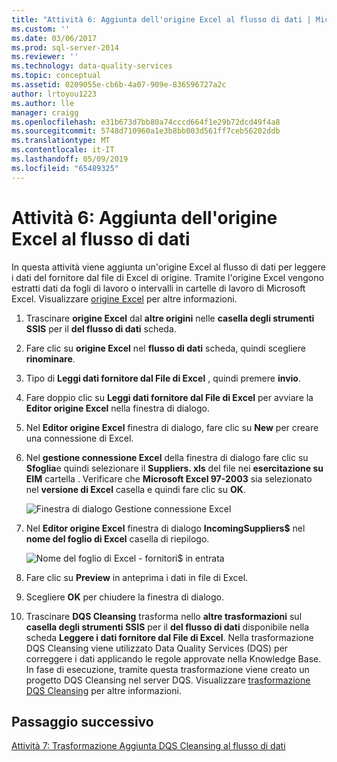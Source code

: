 ```yaml
---
title: "Attività 6: Aggiunta dell'origine Excel al flusso di dati | Microsoft Docs"
ms.custom: ''
ms.date: 03/06/2017
ms.prod: sql-server-2014
ms.reviewer: ''
ms.technology: data-quality-services
ms.topic: conceptual
ms.assetid: 0209055e-cb6b-4a07-909e-836596727a2c
author: lrtoyou1223
ms.author: lle
manager: craigg
ms.openlocfilehash: e31b673d7bb80a74cccd664f1e29b72dcd49f4a8
ms.sourcegitcommit: 5748d710960a1e3b8bb003d561ff7ceb56202ddb
ms.translationtype: MT
ms.contentlocale: it-IT
ms.lasthandoff: 05/09/2019
ms.locfileid: "65489325"
---
```

# <a name="task-6-adding-excel-source-to-the-data-flow"></a>Attività 6: Aggiunta dell'origine Excel al flusso di dati
  In questa attività viene aggiunta un'origine Excel al flusso di dati per leggere i dati del fornitore dal file di Excel di origine. Tramite l'origine Excel vengono estratti dati da fogli di lavoro o intervalli in cartelle di lavoro di Microsoft Excel. Visualizzare [origine Excel](../integration-services/data-flow/excel-source.md) per altre informazioni.  
  
1.  Trascinare **origine Excel** dal **altre origini** nelle **casella degli strumenti SSIS** per il **del flusso di dati** scheda.  
  
2.  Fare clic su **origine Excel** nel **flusso di dati** scheda, quindi scegliere **rinominare**.  
  
3.  Tipo di **Leggi dati fornitore dal File di Excel** , quindi premere **invio**.  
  
4.  Fare doppio clic su **Leggi dati fornitore dal File di Excel** per avviare la **Editor origine Excel** nella finestra di dialogo.  
  
5.  Nel **Editor origine Excel** finestra di dialogo, fare clic su **New** per creare una connessione di Excel.  
  
6.  Nel **gestione connessione Excel** della finestra di dialogo fare clic su **Sfoglia**e quindi selezionare il **Suppliers. xls** del file nei **esercitazione su EIM** cartella . Verificare che **Microsoft Excel 97-2003** sia selezionato nel **versione di Excel** casella e quindi fare clic su **OK**.  
  
     ![Finestra di dialogo Gestione connessione Excel](../../2014/tutorials/media/et-addingexcelsourcetothedataflow-01.jpg "nella finestra di dialogo Gestione connessione Excel")  
  
7.  Nel **Editor origine Excel** finestra di dialogo **IncomingSuppliers$** nel **nome del foglio di Excel** casella di riepilogo.  
  
     ![Nome del foglio di Excel - fornitori$ in entrata](../../2014/tutorials/media/et-addingexcelsourcetothedataflow-02.jpg "nome del foglio di Excel - fornitori$ in entrata")  
  
8.  Fare clic su **Preview** in anteprima i dati in file di Excel.  
  
9. Scegliere **OK** per chiudere la finestra di dialogo.  
  
10. Trascinare **DQS Cleansing** trasforma nello **altre trasformazioni** sul **casella degli strumenti SSIS** per il **del flusso di dati** disponibile nella scheda  **Leggere i dati fornitore dal File di Excel**. Nella trasformazione DQS Cleansing viene utilizzato Data Quality Services (DQS) per correggere i dati applicando le regole approvate nella Knowledge Base. In fase di esecuzione, tramite questa trasformazione viene creato un progetto DQS Cleansing nel server DQS. Visualizzare [trasformazione DQS Cleansing](https://msdn.microsoft.com/library/ee677619.aspx) per altre informazioni.  
  
## <a name="next-step"></a>Passaggio successivo  
 [Attività 7: Trasformazione Aggiunta DQS Cleansing al flusso di dati](../integration-services/data-flow/data-flow.md)  
  
  
